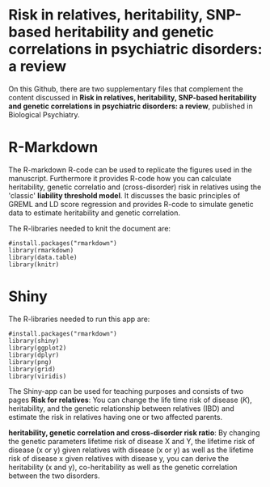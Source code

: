 # Risk in relatives, heritability, SNP-based heritability and genetic correlations in psychiatric disorders: a review

On this Github, there are two supplementary files that complement the content discussed in **Risk in relatives, heritability, SNP-based heritability and genetic correlations in psychiatric disorders: a review**, published in Biological Psychiatry.

# R-Markdown

The R-markdown R-code  can be used to replicate the figures used in the manuscript. Furthermore it provides R-code how you can calculate heritability, genetic correlatio and (cross-disorder) risk in relatives using the 'classic' **liability threshold model**. It discusses the basic principles of GREML and LD score regression and provides R-code to simulate genetic data to estimate heritability and genetic correlation.

The R-libraries needed to knit the document are:
 ```  
 #install.packages("rmarkdown") 
library(rmarkdown)   
library(data.table)
library(knitr)
 ```  
# Shiny
The R-libraries needed to run this app are:
 ```  
 #install.packages("rmarkdown") 
library(shiny)
library(ggplot2)
library(dplyr)
library(png)
library(grid)
library(viridis)  
 ```  


The Shiny-app can be used for teaching purposes and consists of two pages
**Risk for relatives**:
You can change the life time risk of disease (*K*), heritability, and the genetic relationship between relatives (IBD) and estimate the risk in relatives having one or two affected parents.

**heritability, genetic correlation and cross-disorder risk ratio**:
By changing the genetic parameters lifetime risk of disease X and Y, the lifetime risk of disease (x or y) given relatives with disease (x or y) as well as the lifetime risk of disease x given relatives with disease y, you can derive the heritability (x and y), co-heritability as well as the genetic correlation between the two disorders.

